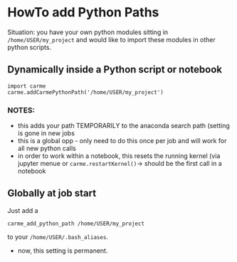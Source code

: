 
# HowTo add Python Paths

Situation: you have your own python modules sitting in ``/home/USER/my_project`` and would like to import these modules in other python scripts.

## Dynamically inside a Python script or notebook
```
import carme 
carme.addCarmePythonPath('/home/USER/my_project')
```
### NOTES:

* this adds your path TEMPORARILY to the anaconda search path (setting is gone in new jobs
* this is a global opp - only need to do this once per job and will work for all new python calls
* in order to work within a notebook, this resets the running kernel (via jupyter menue or ``carme.restartKernel()``-> should be the first call in a notebook

## Globally at job start
Just add a
```
carme_add_python_path /home/USER/my_project 
```
to your ``/home/USER/.bash_aliases``.

* now, this setting is permanent.
